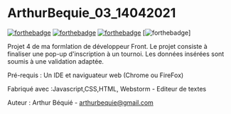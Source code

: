 # ArthurBequie_03_14042021
[![forthebadge](https://forthebadge.com/images/badges/uses-html.svg)](https://forthebadge.com) [![forthebadge](https://forthebadge.com/images/badges/uses-css.svg)](https://forthebadge.com) [![forthebadge](https://forthebadge.com/images/badges/made-with-javascript.svg)](https://forthebadge.com) [![forthebadge](https://forthebadge.com/images/badges/powered-by-electricity.svg)]

Projet 4 de ma formlation de développeur Front. Le projet consiste à finaliser une pop-up d'inscription à un tournoi. Les données insérées sont soumis à une validation adaptée. 

Pré-requis : 
Un IDE et naviguateur web (Chrome ou FireFox)

Fabriqué avec :Javascript,CSS,HTML, Webstorm - Editeur de textes


Auteur : Arthur Béquié - arthurbequie@gmail.com
